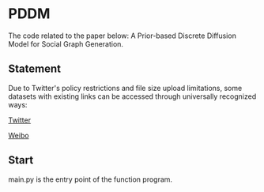 # PDDM

The code related to the paper below: A Prior-based Discrete Diffusion Model for Social Graph Generation.

## Statement
Due to Twitter's policy restrictions and file size upload limitations, some datasets with existing links can be accessed through universally recognized ways:

[Twitter](https://www.dropbox.com/s/7ewzdrbelpmrnxu/rumdetect2017.zip)

[Weibo](https://www.dropbox.com/s/46r50ctrfa0ur1o/rumdect.zip?dl=0)

## Start

main.py is the entry point of the function program.
